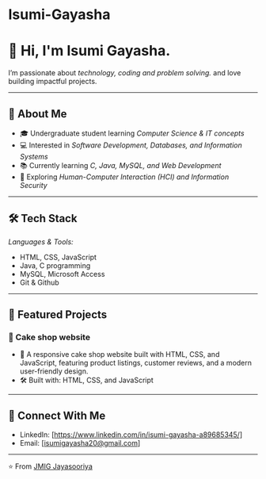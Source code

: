 # Isumi-Gayasha
# 👋 Hi, I'm Isumi Gayasha.  

I’m passionate about *technology, coding and problem solving.* and love building impactful projects.  

---

## 📌 About Me  
- 🎓 Undergraduate student learning *Computer Science & IT concepts*
- 💻 Interested in *Software Development, Databases, and Information Systems*
- 📚 Currently learning *C, Java, MySQL, and Web Development*
- 🌱 Exploring *Human-Computer Interaction (HCI) and Information Security*

---

## 🛠 Tech Stack  

*Languages & Tools:*  
- HTML, CSS, JavaScript
- Java, C programming
- MySQL, Microsoft Access
- Git & Github

---

## 📂 Featured Projects  

### 🚀 Cake shop website
- 📖 A responsive cake shop website built with HTML, CSS, and JavaScript, featuring product listings, customer reviews, and a modern user-friendly design.  
- 🛠 Built with: HTML, CSS, and JavaScript

---

## 🤝 Connect With Me  

- LinkedIn: [https://www.linkedin.com/in/isumi-gayasha-a89685345/]
- Email: [isumigayasha20@gmail.com]

---

⭐ From [JMIG Jayasooriya](https://github.com/JMIG-Jayasooriya)
